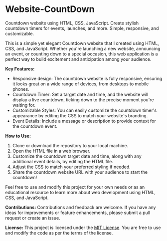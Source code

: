 # Website-CountDown
Countdown website using HTML, CSS, JavaScript. Create stylish countdown timers for events, launches, and more. Simple, responsive, and customizable.

This is a simple yet elegant Countdown website that I created using HTML, CSS, and JavaScript. Whether you're launching a new website, announcing an event, or counting down to a special occasion, this web application is a perfect way to build excitement and anticipation among your audience.

**Key Features:**
- Responsive design: The countdown website is fully responsive, ensuring it looks great on a wide range of devices, from desktops to mobile phones.
- Countdown Timer: Set a target date and time, and the website will display a live countdown, ticking down to the precise moment you're waiting for.
- Customizable Styles: You can easily customize the countdown timer's appearance by editing the CSS to match your website's branding.
- Event Details: Include a message or description to provide context for the countdown event.

**How to Use:**
1. Clone or download the repository to your local machine.
2. Open the HTML file in a web browser.
3. Customize the countdown target date and time, along with any additional event details, by editing the HTML file.
4. Adjust the CSS to match your preferred styling if needed.
5. Share the countdown website URL with your audience to start the countdown!

Feel free to use and modify this project for your own needs or as an educational resource to learn more about web development using HTML, CSS, and JavaScript.

**Contributions:**
Contributions and feedback are welcome. If you have any ideas for improvements or feature enhancements, please submit a pull request or create an issue.

**License:**
This project is licensed under the [MIT License](link-to-license). You are free to use and modify the code as per the terms of the license.
